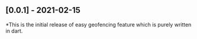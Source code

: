 ## [0.0.1] - 2021-02-15

*This is the initial release of easy geofencing feature which is purely written in dart.
